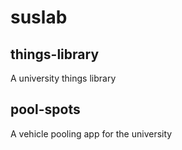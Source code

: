 # suslab

## things-library
A university things library

## pool-spots
A vehicle pooling app for the university
